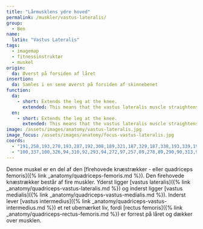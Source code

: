 ```yaml
---
title: "Lårmusklens ydre hoved"
permalink: /muskler/vastus-lateralis/
group:
  - Ben
name:
  latin: "Vastus Lateralis"
tags:
  - imagemap
  - fitnessinstruktør
  - muskel
origin: 
  da: Øverst på forsiden af låret
insertion: 
  da: Samles i en sene øverst på forsiden af skinnebenet
function:
  da:
    - short: Extends the leg at the knee.
      extended: This means that the vastus lateralis muscle straightens the leg at the knee joint such that there is an increase in the angle between the lower leg and the upper leg.
  en:
    - short: Extends the leg at the knee.
      extended: This means that the vastus lateralis muscle straightens the leg at the knee joint such that there is an increase in the angle between the lower leg and the upper leg.
image: /assets/images/anatomy/vastus-lateralis.jpg
image_focus: /assets/images/anatomy/focus-vastus-lateralis.jpg
coords:
  - "191,258,193,270,193,287,192,308,189,321,187,329,187,338,193,339,195,327,197,290,196,272"
  - "100,337,100,326,94,310,92,293,94,272,97,257,89,278,89,290,90,313,95,338"
---
```


Denne muskel er en del af den [firehovede knæstrækker - eller quadriceps femoris]({% link _anatomy/quadriceps-femoris.md %}). Den firehovede knæstrækker består af fire muskler. Yderst ligger [vastus lateralis]({% link _anatomy/quadriceps-vastus-lateralis.md %}) og inderst ligger [vastus medialis]({% link _anatomy/quadriceps-vastus-medialis.md %}). Inderst lever [vastus intermedius]({% link _anatomy/quadriceps-vastus-intermedius.md %}) et ret ubemærket liv, fordi [rectus femoris]({% link _anatomy/quadriceps-rectus-femoris.md %}) er forrest på låret og dækker over musklen.
